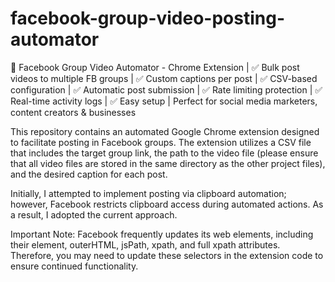 # facebook-group-video-posting-automator
🚀 Facebook Group Video Automator - Chrome Extension | ✅ Bulk post videos to multiple FB groups | ✅ Custom captions per post | ✅ CSV-based configuration | ✅ Automatic post submission | ✅ Rate limiting protection | ✅ Real-time activity logs | ✅ Easy setup | Perfect for social media marketers, content creators &amp; businesses


This repository contains an automated Google Chrome extension designed to facilitate posting in Facebook groups. The extension utilizes a CSV file that includes the target group link, the path to the video file (please ensure that all video files are stored in the same directory as the other project files), and the desired caption for each post.

Initially, I attempted to implement posting via clipboard automation; however, Facebook restricts clipboard access during automated actions. As a result, I adopted the current approach.

Important Note:
Facebook frequently updates its web elements, including their element, outerHTML, jsPath, xpath, and full xpath attributes. Therefore, you may need to update these selectors in the extension code to ensure continued functionality.


